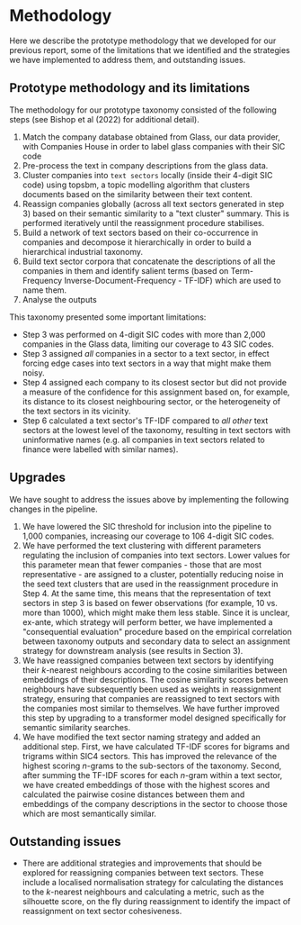 # Methodology

Here we describe the prototype methodology that we developed for our previous report, some of the limitations that we identified and the strategies we have implemented to address them, and outstanding issues.

## Prototype methodology and its limitations

The methodology for our prototype taxonomy consisted of the following steps (see Bishop et al (2022) for additional detail).

1. Match the company database obtained from Glass, our data provider, with Companies House in order to label glass companies with their SIC code
2. Pre-process the text in company descriptions from the glass data.
3. Cluster companies into `text sectors` locally (inside their 4-digit SIC code) using topsbm, a topic modelling algorithm that clusters documents based on the similarity between their text content.
4. Reassign companies globally (across all text sectors generated in step 3) based on their semantic similarity to a "text cluster" summary. This is performed iteratively until the reassignment procedure stabilises.
5. Build a network of text sectors based on their co-occurrence in companies and decompose it hierarchically in order to build a hierarchical industrial taxonomy.
6. Build text sector corpora that concatenate the descriptions of all the companies in them and identify salient terms (based on Term-Frequency Inverse-Document-Frequency - TF-IDF) which are used to name them.
7. Analyse the outputs

This taxonomy presented some important limitations:

- Step 3 was performed on 4-digit SIC codes with more than 2,000 companies in the Glass data, limiting our coverage to 43 SIC codes.
- Step 3 assigned _all_ companies in a sector to a text sector, in effect forcing edge cases into text sectors in a way that might make them noisy.
- Step 4 assigned each company to its closest sector but did not provide a measure of the confidence for this assignment based on, for example, its distance to its closest neighbouring sector, or the heterogeneity of the text sectors in its vicinity.
- Step 6 calculated a text sector's TF-IDF compared to _all other_ text sectors at the lowest level of the taxonomy, resulting in text sectors with uninformative names (e.g. all companies in text sectors related to finance were labelled with similar names).

## Upgrades

We have sought to address the issues above by implementing the following changes in the pipeline.

1. We have lowered the SIC threshold for inclusion into the pipeline to 1,000 companies, increasing our coverage to 106 4-digit SIC codes.
2. We have performed the text clustering with different parameters regulating the inclusion of companies into text sectors. Lower values for this parameter mean that fewer companies - those that are most representative - are assigned to a cluster, potentially reducing noise in the seed text clusters that are used in the reassignment procedure in Step 4. At the same time, this means that the representation of text sectors in step 3 is based on fewer observations (for example, 10 vs. more than 1000), which might make them less stable. Since it is unclear, ex-ante, which strategy will perform better, we have implemented a "consequential evaluation" procedure based on the empirical correlation between taxonomy outputs and secondary data to select an assignment strategy for downstream analysis (see results in Section 3).
3. We have reassigned companies between text sectors by identifying their _k_-nearest neighbours according to the cosine similarities between embeddings of their descriptions. The cosine similarity scores between neighbours have subsequently been used as weights in reassignment strategy, ensuring that companies are reassigned to text sectors with the companies most similar to themselves. We have further improved this step by upgrading to a transformer model designed specifically for semantic similarity searches.
4. We have modified the text sector naming strategy and added an additional step. First, we have calculated TF-IDF scores for bigrams and trigrams within SIC4 sectors. This has improved the relevance of the highest scoring _n_-grams to the sub-sectors of the taxonomy. Second, after summing the TF-IDF scores for each _n_-gram within a text sector, we have created embeddings of those with the highest scores and calculated the pairwise cosine distances between them and embeddings of the company descriptions in the sector to choose those which are most semantically similar.

## Outstanding issues

- There are additional strategies and improvements that should be explored for reassigning companies between text sectors. These include a localised normalisation strategy for calculating the distances to the _k_-nearest neighbours and calculating a metric, such as the silhouette score, on the fly during reassignment to identify the impact of reassignment on text sector cohesiveness.
